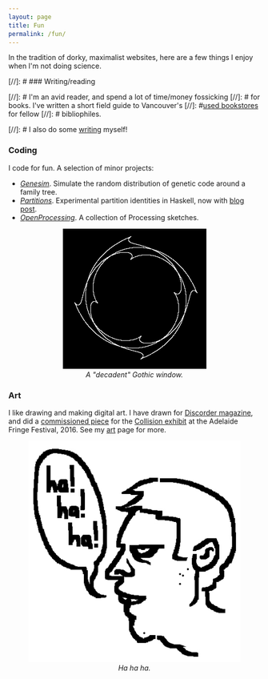 ```yaml
---
layout: page
title: Fun
permalink: /fun/
---
```


In the tradition of dorky, maximalist websites, here are a few things I enjoy when I'm not doing science.

[//]: # ### Writing/reading

[//]: # I'm an avid reader, and spend a lot of time/money fossicking
[//]: # for books. I've written a short field guide to Vancouver's
[//]: #[used bookstores](reviews/bookstores.md) for fellow
[//]: # bibliophiles.

[//]: # I also do some [writing](/writing.md) myself!

### Coding

I code for fun.
A selection of minor projects:

- [*Genesim*](https://github.com/hapax/genesim). Simulate the random
distribution of genetic code around a family tree.
- [*Partitions*](https://github.com/hapax/haskell-partitions). Experimental
  partition identities in Haskell, now with [blog post](https://hapax.github.io/mathematics/programming/haskell-partition/).
- [*OpenProcessing*](https://www.openprocessing.org/user/89003). A
collection of Processing sketches.

<figure>
    <div style="text-align:center"><img src ="/images/gothic-2.png" />
    <figcaption><i>A "decadent" Gothic window.</i></figcaption>
	</div>
</figure>

### Art

I like drawing and making digital art.
I have drawn for [Discorder magazine](https://www.citr.ca/discorder/),
and did a [commissioned piece](assets/images/collision.jpg) for the
[Collision exhibit](http://www.coepp.org.au/events/collision-exhibition)
at the Adelaide Fringe Festival, 2016.
See my [art](/art.md) page for more.

<figure>
    <div style="text-align:center"><img src ="/images/zombie.jpg" />
    <figcaption><i>Ha ha ha.</i></figcaption>
	</div>
</figure>
